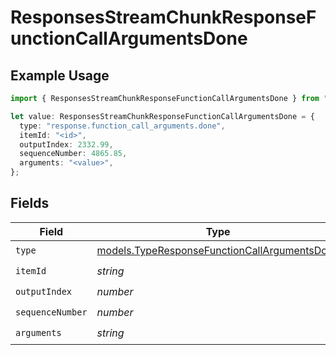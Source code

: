 # ResponsesStreamChunkResponseFunctionCallArgumentsDone

## Example Usage

```typescript
import { ResponsesStreamChunkResponseFunctionCallArgumentsDone } from "@openrouter/sdk/models";

let value: ResponsesStreamChunkResponseFunctionCallArgumentsDone = {
  type: "response.function_call_arguments.done",
  itemId: "<id>",
  outputIndex: 2332.99,
  sequenceNumber: 4865.85,
  arguments: "<value>",
};
```

## Fields

| Field                                                                                              | Type                                                                                               | Required                                                                                           | Description                                                                                        |
| -------------------------------------------------------------------------------------------------- | -------------------------------------------------------------------------------------------------- | -------------------------------------------------------------------------------------------------- | -------------------------------------------------------------------------------------------------- |
| `type`                                                                                             | [models.TypeResponseFunctionCallArgumentsDone](../models/typeresponsefunctioncallargumentsdone.md) | :heavy_check_mark:                                                                                 | N/A                                                                                                |
| `itemId`                                                                                           | *string*                                                                                           | :heavy_check_mark:                                                                                 | N/A                                                                                                |
| `outputIndex`                                                                                      | *number*                                                                                           | :heavy_check_mark:                                                                                 | N/A                                                                                                |
| `sequenceNumber`                                                                                   | *number*                                                                                           | :heavy_check_mark:                                                                                 | N/A                                                                                                |
| `arguments`                                                                                        | *string*                                                                                           | :heavy_check_mark:                                                                                 | N/A                                                                                                |